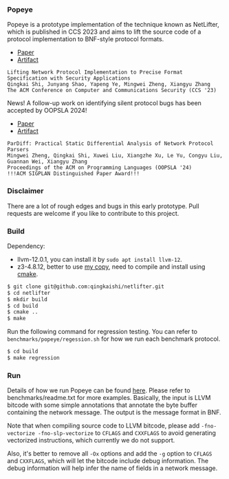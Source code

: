 ### Popeye

Popeye is a prototype implementation of the technique known as NetLifter, which is published in CCS 2023
and aims to lift the source code of a protocol implementation to BNF-style protocol formats.
- [Paper](https://qingkaishi.github.io/public_pdfs/CCS23.pdf)
- [Artifact](https://github.com/qingkaishi/netlifter)

```
Lifting Network Protocol Implementation to Precise Format Specification with Security Applications
Qingkai Shi, Junyang Shao, Yapeng Ye, Mingwei Zheng, Xiangyu Zhang
The ACM Conference on Computer and Communications Security (CCS '23)
```

News! A follow-up work on identifying silent protocol bugs has been accepted by OOPSLA 2024! 
- [Paper](https://qingkaishi.github.io/public_pdfs/OOPSLA2024.pdf)
- [Artifact](https://github.com/zmw12306/ParDiff)

```
ParDiff: Practical Static Differential Analysis of Network Protocol Parsers
Mingwei Zheng, Qingkai Shi, Xuwei Liu, Xiangzhe Xu, Le Yu, Congyu Liu, Guannan Wei, Xiangyu Zhang
Proceedings of the ACM on Programming Languages (OOPSLA '24)
!!!ACM SIGPLAN Distinguished Paper Award!!!
```

### Disclaimer 
There are a lot of rough edges and bugs in this early prototype. Pull requests are welcome if you like to contribute to this project.


### Build

Dependency:
* llvm-12.0.1, you can install it by `sudo apt install llvm-12`.
* z3-4.8.12, better to use [my copy](https://github.com/qingkaishi/z3/tree/4.8.12-popeye), need to compile and install using [cmake](https://github.com/qingkaishi/z3/blob/4.8.12-popeye/README-CMake.md).

```bash
$ git clone git@github.com:qingkaishi/netlifter.git
$ cd netlifter
$ mkdir build
$ cd build
$ cmake ..
$ make
```

Run the following command for regression testing. You can refer to `benchmarks/popeye/regession.sh` for how we run each benchmark protocol.

```bash
$ cd build
$ make regression
```

### Run


Details of how we run Popeye can be found [here](https://docs.google.com/document/d/1u80FbynWhiit1cgC0s5sGQcInXIbXNDOs3kEJbGR9VA/edit?usp=sharing).
Please refer to benchmarks/readme.txt for more examples.
Basically, the input is LLVM bitcode with some simple annotations that annotate the byte buffer containing the network message.
The output is the message format in BNF.

Note that when compiling source code to LLVM bitcode,
please add `-fno-vectorize -fno-slp-vectorize` to `CFLAGS` and `CXXFLAGS`
to avoid generating vectorized instructions, which currently we do not support.

Also, it's better to remove all `-Ox` options and add the `-g` option
to `CFLAGS` and `CXXFLAGS`, which will let the bitcode include debug information.
The debug information will help infer the name of fields in a network message.
